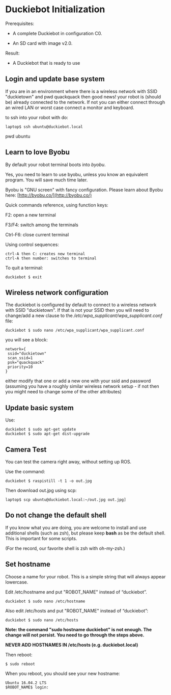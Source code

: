 # Duckiebot Initialization

Prerequisites:

* A complete Duckiebot in configuration C0.

* An SD card with image v2.0.

Result:

* A Duckiebot that is ready to use



## Login and update base system

If you are in an environment where there is a wireless network with SSID "duckietown" and pwd quackquack then good news! your robot is (should be) already connected to the network. If not you can either connect through an wired LAN or worst case connect a monitor and keyboard.

to ssh into your robot with do:

	laptop$ ssh ubuntu@duckiebot.local
pwd ubuntu

## Learn to love Byobu

By default your robot terminal boots into *byobu*. 

Yes, you need to learn to use byobu, unless you know an equivalent program. You will save much time later. 

Byobu is "GNU screen" with fancy configuration. Please learn about Byobu here: [http://byobu.co/](http://byobu.co/) 

Quick commands reference, using function keys:

F2: open a new terminal

F3/F4: switch among the terminals

Ctrl-F6: close current terminal

Using control sequences:

	ctrl-A then C: creates new terminal
	ctrl-A then number: switches to terminal

To quit a terminal: 

	duckiebot $ exit 


## Wireless network configuration

The duckiebot is configured by default to connect to a wireless network with SSID "duckietown". If that is not your SSID then you will need to change/add a new clause to the */etc/wpa_supplicant/wpa_supplicant.conf* file:

	duckiebot $ sudo nano /etc/wpa_supplicant/wpa_supplicant.conf
	
you will see a block:

	network={
	 ssid="duckietown"
	 scan_ssid=1
	 psk="quackquack"
	 priority=10
	}

either modify that one or add a new one with your ssid and password (assuming you have a roughly similar wireless network setup - if not then you might need to change some of the other attributes)

## Update basic system

Use:

	duckiebot $ sudo apt-get update
	duckiebot $ sudo apt-get dist-upgrade

## Camera Test

You can test the camera right away, without setting up ROS.

Use the command:

	duckiebot $ raspistill -t 1 -o out.jpg


Then download out.jpg using scp:

	laptop$ scp ubuntu@duckiebot.local:~/out.jpg out.jpg]

## Do not change the default shell

If you know what you are doing, you are welcome to install and use additional shells (such as zsh), but please keep **bash** as be the default shell. This is important for some scripts.

(For the record, our favorite shell is zsh with oh-my-zsh.)

## Set hostname

Choose a name for your robot. This is a simple string that will always appear lowercase. 

Edit /etc/hostname and put "ROBOT_NAME" instead of “duckiebot”.

	duckiebot $ sudo nano /etc/hostname 

Also edit /etc/hosts and put  "ROBOT_NAME" instead of “duckiebot”:

	duckiebot $ sudo nano /etc/hosts

**Note: the command "sudo hostname duckiebot" is not enough. The change will not persist. You need to go through the steps above.**

**NEVER ADD HOSTNAMES IN /etc/hosts (e.g. duckiebot.local)**

Then reboot:

	$ sudo reboot

When you reboot, you should see your new hostname:

    Ubuntu 16.04.2 LTS 
    $ROBOT_NAME$ login:
